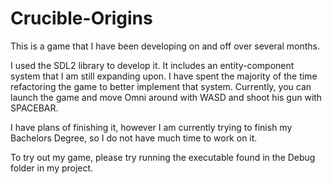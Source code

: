 # Crucible-Origins
 This is a game that I have been developing on and off over several months.

I used the SDL2 library to develop it. It includes an entity-component system that I am still expanding upon. I have spent the majority of the time refactoring the game to better implement that system. Currently, you can launch the game and move Omni around with WASD and shoot his gun with SPACEBAR.

I have plans of finishing it, however I am currently trying to finish my Bachelors Degree, so I do not have much time to work on it.

To try out my game, please try running the executable found in the Debug folder in my project.

